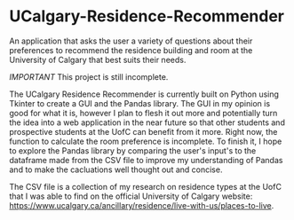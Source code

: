 # UCalgary-Residence-Recommender
An application that asks the user a variety of questions about their preferences to recommend the residence building and room at the University of Calgary that best suits their needs.


*IMPORTANT*
This project is still incomplete.

The UCalgary Residence Recommender is currently built on Python using Tkinter to create a GUI and the Pandas library. The GUI in my opinion is good for what it is, however I plan to flesh it out more and potentially turn the idea into a web application in the near future so that other students and prospective students at the UofC can benefit from it more. Right now, the function to calculate the room preference is incomplete. To finish it, I hope to explore the Pandas library by comparing the user's input's to the dataframe made from the CSV file to improve my understanding of Pandas and to make the cacluations well thought out and concise. 

The CSV file is a collection of my research on residence types at the UofC that I was able to find on the official University of Calgary website: https://www.ucalgary.ca/ancillary/residence/live-with-us/places-to-live.
